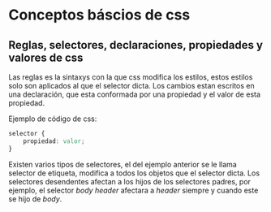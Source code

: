 # Conceptos báscios de css

## Reglas, selectores, declaraciones, propiedades y valores de css

Las reglas es la sintaxys con la que css modifica los estilos, estos estilos solo son aplicados al que el selector dicta. Los cambios estan escritos en una declaración, que esta conformada por una propiedad y el valor de esta propiedad.

Ejemplo de código de css:

```CSS
selector {
    propiedad: valor;
}
```
Existen varios tipos de selectores, el del ejemplo anterior se le llama selector de etiqueta, modifica a todos los objetos que el selector dicta. Los selectores desendentes afectan a los hijos de los selectores padres, por ejemplo, el selector *body header* afectara a *header* siempre y cuando este se hijo de *body*.


